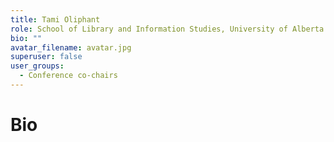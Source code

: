 ```yaml
---
title: Tami Oliphant
role: School of Library and Information Studies, University of Alberta
bio: ""
avatar_filename: avatar.jpg
superuser: false
user_groups:
  - Conference co-chairs
---
```

# Bio
